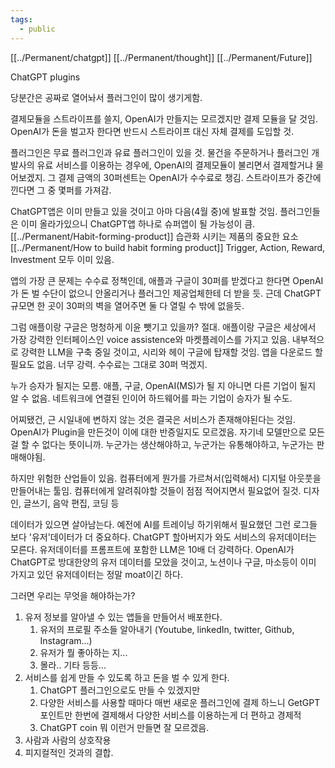 ```yaml
---
tags:
  - public
---
```

[[../Permanent/chatgpt]]
[[../Permanent/thought]]
[[../Permanent/Future]]

ChatGPT plugins

당분간은 공짜로 열어놔서 플러그인이 많이 생기게함.

결제모듈을 스트라이프를 쓸지, OpenAI가 만들지는 모르겠지만 결제 모듈을 달 것임. OpenAI가 돈을 벌고자 한다면 반드시 스트라이프 대신 자체 결제를 도입할 것.

플러그인은 무료 플러그인과 유료 플러그인이 있을 것. 물건을 주문하거나 플러그인 개발사의 유료 서비스를 이용하는 경우에, OpenAI의 결제모듈이 불리면서 결제할거냐 물어보겠지. 그 결제 금액의 30퍼센트는 OpenAI가 수수료로 챙김. 스트라이프가 중간에 낀다면 그 중 몇퍼를 가져감.

ChatGPT앱은 이미 만들고 있을 것이고 아마 다음(4월 중)에 발표할 것임. 플러그인들은 이미 올라가있으니 ChatGPT앱 하나로 슈퍼앱이 될 가능성이 큼. [[../Permanent/Habit-forming-product]] 습관화 시키는 제품의 중요한 요소 [[../Permanent/How to build habit forming product]] Trigger, Action, Reward, Investment 모두 이미 있음.

앱의 가장 큰 문제는 수수료 정책인데, 애플과 구글이 30퍼를 받겠다고 한다면 OpenAI가 돈 벌 수단이 없으니 안올리거나 플러그인 제공업체한테 더 받을 듯. 근데 ChatGPT 규모면 한 곳이 30퍼의 벽을 열어주면 둘 다 열릴 수 밖에 없을듯.

그럼 애플이랑 구글은 멍청하게 이윤 뺏기고 있을까?
절대. 애플이랑 구글은 세상에서 가장 강력한 인터페이스인 voice assistence와 마켓플레이스를 가지고 있음. 내부적으로 강력한 LLM을 구축 중일 것이고, 시리와 헤이 구글에 탑재할 것임. 앱을 다운로드 할 필요도 없음. 너무 강력. 수수료는 그대로 30퍼 먹겠지.

누가 승자가 될지는 모름. 애플, 구글, OpenAI(MS)가 될 지 아니면 다른 기업이 될지 알 수 없음. 네트워크에 연결된 인이어 하드웨어를 파는 기업이 승자가 될 수도.

어찌됐건, 근 시일내에 변하지 않는 것은 결국은 서비스가 존재해야된다는 것임. OpenAI가 Plugin을 만든것이 이에 대한 반증일지도 모르겠음. 자기네 모델만으로 모든걸 할 수 없다는 뜻이니까. 누군가는 생산해야하고, 누군가는 유통해야하고, 누군가는  판매해야됨. 

하지만 위험한 산업들이 있음. 컴퓨터에게 뭔가를 가르쳐서(입력해서) 디지털 아웃풋을 만들어내는 툴임. 컴퓨터에게 알려줘야할 것들이 점점 적어지면서 필요없어 질것. 디자인, 글쓰기, 음악 편집, 코딩 등

데이터가 있으면 살아남는다. 예전에 AI를 트레이닝 하기위해서 필요했던 그런 로그들 보다 '유저'데이터가 더 중요하다. ChatGPT 할아버지가 와도 서비스의 유저데이터는 모른다. 유저데이터를 프롬프트에 포함한 LLM은 10배 더 강력하다. OpenAI가 ChatGPT로 방대한양의 유저 데이터를 모았을 것이고, 노션이나 구글, 마소등이 이미 가지고 있던 유저데이터는 정말 moat이긴 하다.

그러면 우리는 무엇을 해야하는가? 
1. 유저 정보를 알아낼 수 있는 앱들을 만들어서 배포한다.
	1. 유저의 프로필 주소들 알아내기 (Youtube, linkedIn, twitter, Github, Instagram...)
	2. 유저가 뭘 좋아하는 지...
	3. 몰라.. 기타 등등...
2. 서비스를 쉽게 만들 수 있도록 하고 돈을 벌 수 있게 한다.
	1. ChatGPT 플러그인으로도 만들 수 있겠지만
	2. 다양한 서비스를 사용할 때마다 매번 새로운 플러그인에 결제 하느니 GetGPT포인트만 한번에 결제해서 다양한 서비스를 이용하는게 더 편하고 경제적
	3. ChatGPT coin 뭐 이런거 만들면 잘 모르겠음.
3. 사람과 사람의 상호작용
4. 피지컬적인 것과의 결합.

